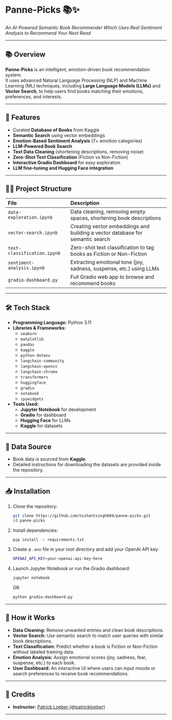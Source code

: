 # Panne-Picks 📚✨  
*An AI-Powered Semantic Book Recommender Which Uses Real Sentiment Analysis to Recommend Your Next Read*

---

## 📚 Overview

**Panne-Picks** is an intelligent, emotion-driven book recommendation system.  
It uses advanced Natural Language Processing (NLP) and Machine Learning (ML) techniques, including **Large Language Models (LLMs)** and **Vector Search**, to help users find books matching their emotions, preferences, and interests.

---

## 🚀 Features
- Curated **Database of Books** from Kaggle
- **Semantic Search** using vector embeddings
- **Emotion-Based Sentiment Analysis** (7+ emotion categories)
- **LLM-Powered Book Search**
- **Text Data Cleaning** (shortening descriptions, removing noise)
- **Zero-Shot Text Classification** (Fiction vs Non-Fiction)
- **Interactive Gradio Dashboard** for easy exploration
- **LLM fine-tuning and Hugging Face integration**

---

## 🧙‍♂️ Project Structure

| File | Description |
| :--- | :--- |
| `data-exploration.ipynb` | Data cleaning, removing empty spaces, shortening book descriptions |
| `vector-search.ipynb` | Creating vector embeddings and building a vector database for semantic search |
| `text-classification.ipynb` | Zero-shot text classification to tag books as Fiction or Non-Fiction |
| `sentiment-analysis.ipynb` | Extracting emotional tone (joy, sadness, suspense, etc.) using LLMs |
| `gradio-dashboard.py` | Full Gradio web app to browse and recommend books |

---

## 🛠️ Tech Stack

- **Programming Language:** Python 3.11
- **Libraries & Frameworks:**
  - `seaborn`
  - `matplotlib`
  - `pandas`
  - `kaggle`
  - `python-dotenv`
  - `langchain-community`
  - `langchain-opencv`
  - `langchain-chroma`
  - `transformers`
  - `huggingface`
  - `gradio`
  - `notebook`
  - `ipywidgets`
- **Tools Used:**
  - **Jupyter Notebook** for development
  - **Gradio** for dashboard
  - **Hugging Face** for LLMs
  - **Kaggle** for datasets

---

## 📂 Data Source

- Book data is sourced from **Kaggle**.  
- Detailed instructions for downloading the datasets are provided inside the repository.

---

## 📥 Installation

1. Clone the repository:

   ```bash
   git clone https://github.com/nishantsingh604/panne-picks.git
   cd panne-picks
   ```

2. Install dependencies:

   ```bash
   pip install -r requirements.txt
   ```

3. Create a `.env` file in your root directory and add your OpenAI API key:

   ```bash
   OPENAI_API_KEY=your-openai-api-key-here
   ```

4. Launch Jupyter Notebook or run the Gradio dashboard:

   ```bash
   jupyter notebook
   ```

   OR

   ```bash
   python gradio-dashboard.py
   ```

---

## 🧐 How it Works

- **Data Cleaning:** Remove unwanted entries and clean book descriptions.
- **Vector Search:** Use semantic search to match user queries with similar book descriptions.
- **Text Classification:** Predict whether a book is Fiction or Non-Fiction without labeled training data.
- **Emotion Analysis:** Assign emotional scores (joy, sadness, fear, suspense, etc.) to each book.
- **User Dashboard:** An interactive UI where users can input moods or search preferences to receive book recommendations.

---

## 🤝 Credits
- **Instructor:** [Patrick Loeber (@patrickloeber)](https://github.com/patrickloeber)

---


